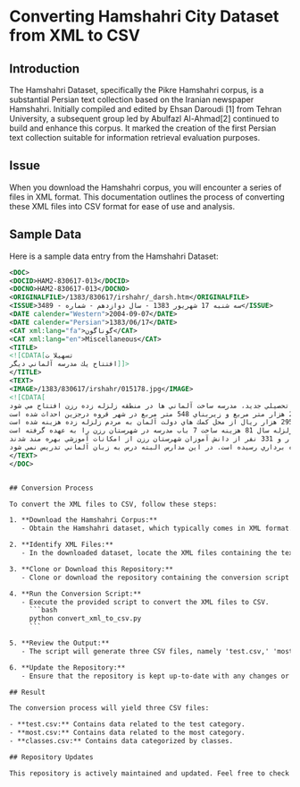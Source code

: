 # Converting Hamshahri City Dataset from XML to CSV

## Introduction

The Hamshahri Dataset, specifically the Pikre Hamshahri corpus, is a substantial Persian text collection based on the Iranian newspaper Hamshahri. Initially compiled and edited by Ehsan Daroudi [1] from Tehran University, a subsequent group led by Abulfazl Al-Ahmad[2] continued to build and enhance this corpus. It marked the creation of the first Persian text collection suitable for information retrieval evaluation purposes.

## Issue

When you download the Hamshahri corpus, you will encounter a series of files in XML format. This documentation outlines the process of converting these XML files into CSV format for ease of use and analysis.

## Sample Data

Here is a sample data entry from the Hamshahri Dataset:

```xml
<DOC>
<DOCID>HAM2-830617-013</DOCID>
<DOCNO>HAM2-830617-013</DOCNO>
<ORIGINALFILE>/1383/830617/irshahr/_darsh.htm</ORIGINALFILE>
<ISSUE>سه شنبه 17 شهريور 1383 - سال دوازدهم - شماره - 3489</ISSUE>
<DATE calender="Western">2004-09-07</DATE>
<DATE calender="Persian">1383/06/17</DATE>
<CAT xml:lang="fa">گوناگون</CAT>
<CAT xml:lang="en">Miscellaneous</CAT>
<TITLE>
<![CDATA[تسهيلا ت
افتتاح يك مدرسه آلماني ديگر]]>
</TITLE>
<TEXT>
<IMAGE>/1383/830617/irshahr/015178.jpg</IMAGE>
<![CDATA[
در آستانه سال تحصيلي جديد، مدرسه ساخت آلماني ها در منطقه زلزله زده رزن افتتاح مي شود.
اين هفتمين مدرسه ساخته شده توسط دولت آلمان است كه روز يكشنبه در منطقه زلزله زده شهرستان رزن از توابع استان همدان به بهره برداري رسيد. فرماندار شهرستان رزن گفت: اين مدرسه در زميني به گستره 2 هزار متر مربع و زيربناي 548 متر مربع در شهر قروه درجزين احداث شده است.
محسن مرادي پناه افزود: براي احداث اين مدرسه 6 كلاسه 902 ميليون و 295 هزار ريال از محل كمك هاي دولت آلمان به مردم زلزله زده هزينه شده است.
دولت آلمان در پي حادثه دلخراش زلزله سال 81 هزينه ساخت 7 باب مدرسه در شهرستان رزن را به عهده گرفته است.
وي افزود: با ساخت و تجهيز 112 كلاس درس طي 2 سال گذشته توسط آلمان، 3 هزار و 331 نفر از دانش آموزان شهرستان رزن از امكانات آموزشي بهره مند شدند.
مدارس اهدايي دولت آلمان تاكنون در شهر و روستاهاي قروه درجزين، كهارد، بابانظر، چورمق، فارسجين، سوزن و قادرخلج از توابع شهرستان رزن طي 2 سال گذشته به بهره برداري رسيده است. در اين مدارس البته درس به زبان آلماني تدريس نمي شود!]]>
</TEXT>
</DOC>


## Conversion Process

To convert the XML files to CSV, follow these steps:

1. **Download the Hamshahri Corpus:**
   - Obtain the Hamshahri dataset, which typically comes in XML format.

2. **Identify XML Files:**
   - In the downloaded dataset, locate the XML files containing the textual data.

3. **Clone or Download this Repository:**
   - Clone or download the repository containing the conversion script and documentation.

4. **Run the Conversion Script:**
   - Execute the provided script to convert the XML files to CSV.
     ```bash
     python convert_xml_to_csv.py
     ```

5. **Review the Output:**
   - The script will generate three CSV files, namely 'test.csv,' 'most.csv,' and 'classes.csv,' categorizing the data accordingly.

6. **Update the Repository:**
   - Ensure that the repository is kept up-to-date with any changes or improvements to the conversion process.

## Result

The conversion process will yield three CSV files:

- **test.csv:** Contains data related to the test category.
- **most.csv:** Contains data related to the most category.
- **classes.csv:** Contains data categorized by classes.

## Repository Updates

This repository is actively maintained and updated. Feel free to check for the latest version of the conversion script or any additional documentation.

